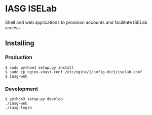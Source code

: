 # IASG ISELab
Shell and web applications to provision accounts and facilitate ISELab access.

## Installing
### Production
```
$ sudo python3 setup.py install
$ sudo cp nginx-vhost.conf /etc/nginx/{config-dir}/iselab.conf
$ iasg-web
```

### Development
```
$ python3 setup.py develop
./iasg-web
./iasg-login

```